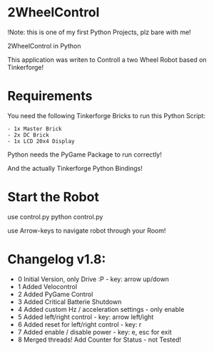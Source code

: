 2WheelControl
=============

!Note: this is one of my first Python Projects, plz bare with me!

2WheelControl in Python

This application was writen to Controll a two Wheel Robot based on Tinkerforge!

# Requirements

You need the following Tinkerforge Bricks to run this Python Script:

	- 1x Master Brick
	- 2x DC Brick
	- 1x LCD 20x4 Display


Python needs the PyGame Package to run correctly!

And the actually Tinkerforge Python Bindings!

# Start the Robot 

use control.py
python control.py

use Arrow-keys to navigate robot through your Room!

# Changelog v1.8:

 - 0 Initial Version, only Drive :P           - key: arrow up/down
 - 1 Added Velocontrol
 - 2 Added PyGame Control
 - 3 Added Critical Batterie Shutdown
 - 4 Added custom Hz / acceleration settings  - only enable
 - 5 Added left/right control                 - key: arrow left/ight
 - 6 Added reset for left/right control       - key: r
 - 7 Added enable / disable power             - key: e, esc for exit
 - 8 Merged threads! Add Counter for Status   - not Tested!
